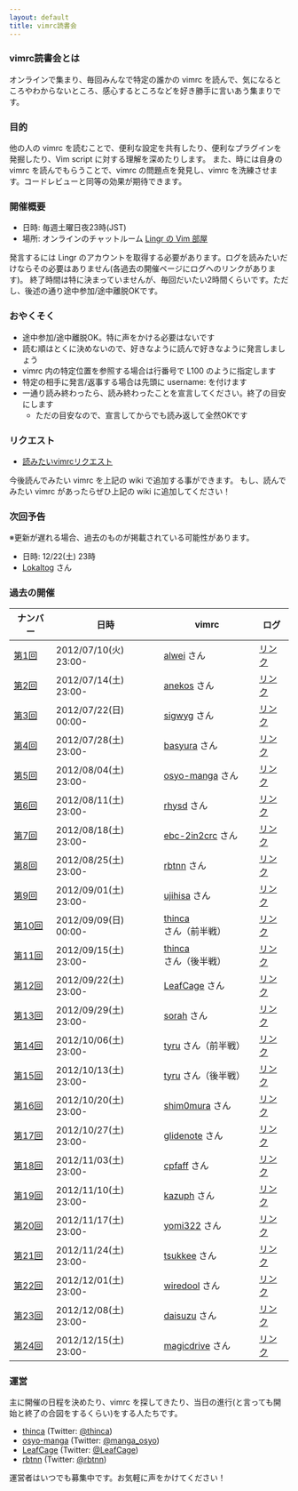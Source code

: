 ```yaml
---
layout: default
title: vimrc読書会
---
```


### vimrc読書会とは
オンラインで集まり、毎回みんなで特定の誰かの vimrc を読んで、気になるところやわからないところ、感心するところなどを好き勝手に言いあう集まりです。

### 目的
他の人の vimrc を読むことで、便利な設定を共有したり、便利なプラグインを発掘したり、Vim script に対する理解を深めたりします。
また、時には自身の vimrc を読んでもらうことで、vimrc の問題点を発見し、vimrc を洗練させます。コードレビューと同等の効果が期待できます。

### 開催概要
- 日時: 毎週土曜日夜23時(JST)
- 場所: オンラインのチャットルーム [Lingr の Vim 部屋](http://lingr.com/room/vim)

発言するには Lingr のアカウントを取得する必要があります。ログを読みたいだけならその必要はありません(各過去の開催ページにログへのリンクがあります)。
終了時間は特に決まっていませんが、毎回だいたい2時間くらいです。ただし、後述の通り途中参加/途中離脱OKです。

### おやくそく

- 途中参加/途中離脱OK。特に声をかける必要はないです
- 読む順はとくに決めないので、好きなように読んで好きなように発言しましょう
- vimrc 内の特定位置を参照する場合は行番号で L100 のように指定します
- 特定の相手に発言/返事する場合は先頭に username: を付けます
- 一通り読み終わったら、読み終わったことを宣言してください。終了の目安にします
  - ただの目安なので、宣言してからでも読み返して全然OKです

### リクエスト
- [読みたいvimrcリクエスト](https://github.com/vim-jp/reading-vimrc/wiki/Request)

今後読んでみたい vimrc を上記の wiki で追加する事ができます。
もし、読んでみたい vimrc があったらぜひ上記の wiki に追加してください！

### 次回予告
※更新が遅れる場合、過去のものが掲載されている可能性があります。

- 日時: 12/22(土) 23時
- [Lokaltog](https://github.com/Lokaltog) さん


### 過去の開催
| ナンバー                   | 日時                  | vimrc                                                                                                                        | ログ
| -------------------------- | --------------------- | -----                                                                                                                        | ----
| [第1回](archive/001.html)  | 2012/07/10(火) 23:00- | [alwei](https://github.com/alwei/dotfiles/blob/3760650625663f3b08f24bc75762ec843ca7e112/.vimrc) さん                         | [リンク](http://lingr.com/room/vim/archives/2012/07/10#message-10607857)
| [第2回](archive/002.html)  | 2012/07/14(土) 23:00- | [anekos](https://github.com/anekos/my-config/blob/0afcd78455743a4d3fad31674136428052dc6ebe/.vimrc) さん                      | [リンク](http://lingr.com/room/vim/archives/2012/07/14#message-10685723)
| [第3回](archive/003.html)  | 2012/07/22(日) 00:00- | [sigwyg](https://github.com/sigwyg/dotfiles/blob/8c70c4032ebad90a8d92b76b1c5d732f28559e40/.vimrc) さん                       | [リンク](http://lingr.com/room/vim/archives/2012/07/21#message-10858279)
| [第4回](archive/004.html)  | 2012/07/28(土) 23:00- | [basyura](https://github.com/basyura/vimfiles/blob/ee086f25b8c58b8ea6bf025d26ebc11ae50e6ca1/rc/vimrc) さん                   | [リンク](http://lingr.com/room/vim/archives/2012/07/28#message-11029511)
| [第5回](archive/005.html)  | 2012/08/04(土) 23:00- | [osyo-manga](https://github.com/osyo-manga/vimrc/blob/9ef0ca9757abcdaa11c76024aa551f0b473624bf/vimrcs/default/vimrc) さん    | [リンク](http://lingr.com/room/vim/archives/2012/08/04#message-11191304)
| [第6回](archive/006.html)  | 2012/08/11(土) 23:00- | [rhysd](https://github.com/rhysd/dotfiles/blob/8228ebaeab0e022ee7161d0eb9fc633876b0be41/vimrc) さん                          | [リンク](http://lingr.com/room/vim/archives/2012/08/11#message-11349514)
| [第7回](archive/007.html)  | 2012/08/18(土) 23:00- | [ebc-2in2crc](https://github.com/ebc-2in2crc/vimrc/blob/f1ed88bf0d3668ebf8d702def40625d435f545cd/_vimrc) さん                | [リンク](http://lingr.com/room/vim/archives/2012/08/18#message-11492279)
| [第8回](archive/008.html)  | 2012/08/25(土) 23:00- | [rbtnn](https://github.com/rbtnn/reading-vimrc/blob/a92dae61200f50bd771f3a30c4f5fa06738c9aac/.vimrc) さん                    | [リンク](http://lingr.com/room/vim/archives/2012/08/25#message-11620456)
| [第9回](archive/009.html)  | 2012/09/01(土) 23:00- | [ujihisa](https://github.com/ujihisa/config/blob/8c513ac93429e27ce27e6020a7d48e728b809169/_vimrc) さん                       | [リンク](http://lingr.com/room/vim/archives/2012/09/01#message-11718033)
| [第10回](archive/010.html) | 2012/09/09(日) 00:00- | [thinca](https://gist.github.com/3666285) さん（前半戦）                                                                     | [リンク](http://lingr.com/room/vim/archives/2012/09/08#message-11827882)
| [第11回](archive/011.html) | 2012/09/15(土) 23:00- | [thinca](https://gist.github.com/3666285) さん（後半戦）                                                                     | [リンク](http://lingr.com/room/vim/archives/2012/09/15#message-11945510)
| [第12回](archive/012.html) | 2012/09/22(土) 23:00- | [LeafCage](https://github.com/LeafCage/dotfiles/blob/fa632dee5afaadf7e61ad2cc180f765f2e3a3c01/.vimrc) さん                   | [リンク](http://lingr.com/room/vim/archives/2012/09/22#message-12081555)
| [第13回](archive/013.html) | 2012/09/29(土) 23:00- | [sorah](https://github.com/sorah/config/blob/c6d78ced9342b5ae72d2a5d86bfd609184a0fa8a/vim/dot.vimrc) さん                    | [リンク](http://lingr.com/room/vim/archives/2012/09/29#message-12207282)
| [第14回](archive/014.html) | 2012/10/06(土) 23:00- | [tyru](https://github.com/tyru/dotfiles/blob/f6f029360f5e0dff9639a9922a49109d29fea4ed/dotfiles/.vim/init.vim) さん（前半戦） | [リンク](http://lingr.com/room/vim/archives/2012/10/06#message-12325135)
| [第15回](archive/015.html) | 2012/10/13(土) 23:00- | [tyru](https://github.com/tyru/dotfiles/blob/f6f029360f5e0dff9639a9922a49109d29fea4ed/dotfiles/.vim/init.vim) さん（後半戦） | [リンク](http://lingr.com/room/vim/archives/2012/10/13#message-12441046)
| [第16回](archive/016.html) | 2012/10/20(土) 23:00- | [shim0mura](https://github.com/shim0mura/dotfiles/blob/0a1e64b7614b9b95a861de9451043d05c189fb24/.vimrc) さん                 | [リンク](http://lingr.com/room/vim/archives/2012/10/20#message-12556118)
| [第17回](archive/017.html) | 2012/10/27(土) 23:00- | [glidenote](https://github.com/glidenote/dotfiles/blob/c91f460edf84b3d3fa1a4a7ecb27d8d6e46bd562/.vimrc) さん                 | [リンク](http://lingr.com/room/vim/archives/2012/10/27#message-12673537)
| [第18回](archive/018.html) | 2012/11/03(土) 23:00- | [cpfaff](https://github.com/cpfaff/vim-my-setup/blob/4fc6b9134ea4b5ac54b248887c9076bf44e66d92/vimrc) さん                    | [リンク](http://lingr.com/room/vim/archives/2012/11/03#message-12785348)
| [第19回](archive/019.html) | 2012/11/10(土) 23:00- | [kazuph](https://github.com/kazuph/dotfiles/blob/3a6454943c8142a67a58be27eb9885a7a48f9871/_vimrc) さん                       | [リンク](http://lingr.com/room/vim/archives/2012/11/10#message-12888729)
| [第20回](archive/020.html) | 2012/11/17(土) 23:00- | [yomi322](https://github.com/yomi322/config/blob/7a98be17babe150dc36b7018d1978403cd6be865/dot.vimrc) さん                    | [リンク](http://lingr.com/room/vim/archives/2012/11/17#message-12946192)
| [第21回](archive/021.html) | 2012/11/24(土) 23:00- | [tsukkee](https://github.com/tsukkee/config/blob/02c58fccf330abcbbbe8c25072487f315971bc27/vimrc) さん                        | [リンク](http://lingr.com/room/vim/archives/2012/11/24#message-13012131)
| [第22回](archive/022.html) | 2012/12/01(土) 23:00- | [wiredool](https://github.com/wiredool/dotfiles/blob/806bb5b1225b5202aa7ee85f1e4e1350dfc64486/.vimrc) さん                   | [リンク](http://lingr.com/room/vim/archives/2012/12/01#message-13085824)
| [第23回](archive/023.html) | 2012/12/08(土) 23:00- | [daisuzu](https://github.com/daisuzu/dotvim/blob/4e50bc5ec2b4a77f78f97f3c0cada8b08dff1031/.vimrc) さん                       | [リンク](http://lingr.com/room/vim/archives/2012/12/08#message-13176343)
| [第24回](archive/024.html) | 2012/12/15(土) 23:00- | [magicdrive](https://github.com/magicdrive/vimfiles/blob/1921a3d724d157d0dd6cdadd6ae358bf64eaf286/vimrc) さん                | [リンク](http://lingr.com/room/vim/archives/2012/12/15#message-13266634)

### 運営
主に開催の日程を決めたり、vimrc を探してきたり、当日の進行(と言っても開始と終了の合図をするくらい)をする人たちです。

- [thinca](https://github.com/thinca) (Twitter: [@thinca](https://twitter.com/thinca))
- [osyo-manga](https://github.com/osyo-manga) (Twitter: [@manga_osyo](https://twitter.com/manga_osyo))
- [LeafCage](https://github.com/LeafCage) (Twitter: [@LeafCage](https://twitter.com/LeafCage))
- [rbtnn](https://github.com/rbtnn) (Twitter: [@rbtnn](https://twitter.com/rbtnn))

運営者はいつでも募集中です。お気軽に声をかけてください！

